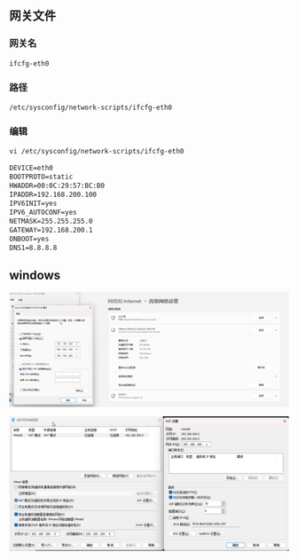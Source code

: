 

## 网关文件

### 网关名

```
ifcfg-eth0
```

### 路径

```
/etc/sysconfig/network-scripts/ifcfg-eth0
```

### 编辑

```
vi /etc/sysconfig/network-scripts/ifcfg-eth0
```

```
DEVICE=eth0
BOOTPROTO=static
HWADDR=00:0C:29:57:BC:B0
IPADDR=192.168.200.100
IPV6INIT=yes
IPV6_AUTOCONF=yes
NETMASK=255.255.255.0
GATEWAY=192.168.200.1
ONBOOT=yes
DNS1=8.8.8.8
```

## windows

![image-20240531081812722](./assets/image-20240531081812722.png)

![image-20240531081912252](./assets/image-20240531081912252.png)